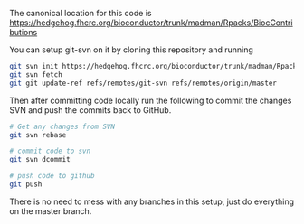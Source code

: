 The canonical location for this code is https://hedgehog.fhcrc.org/bioconductor/trunk/madman/Rpacks/BiocContributions

You can setup git-svn on it by cloning this repository and running

```bash
git svn init https://hedgehog.fhcrc.org/bioconductor/trunk/madman/Rpacks/BiocContributions
git svn fetch
git git update-ref refs/remotes/git-svn refs/remotes/origin/master
```

Then after committing code locally run the following to commit the changes SVN and push the commits back to GitHub.

```bash
# Get any changes from SVN
git svn rebase

# commit code to svn
git svn dcommit

# push code to github
git push
```

There is no need to mess with any branches in this setup, just do everything on the master branch.
